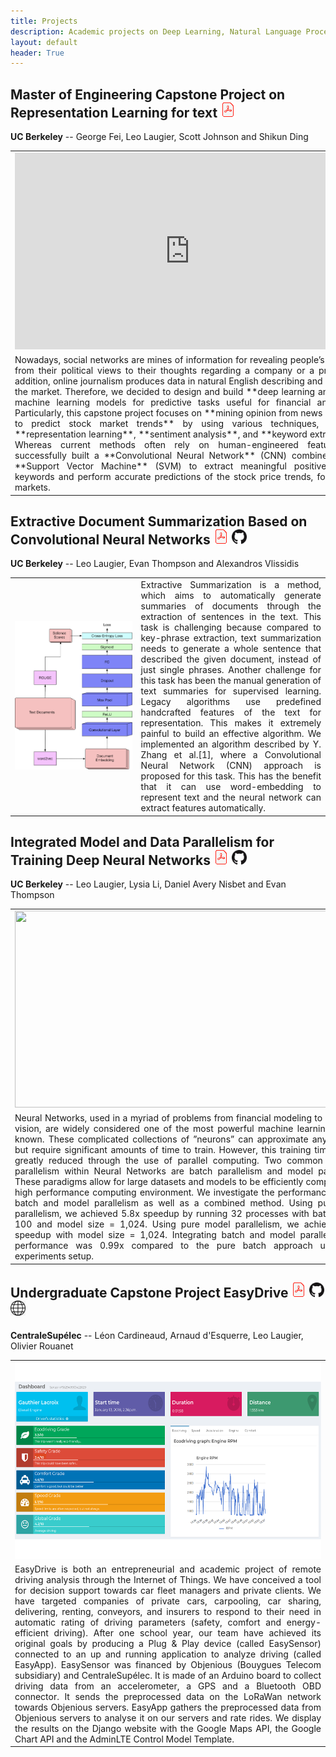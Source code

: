 ```yaml
---
title: Projects
description: Academic projects on Deep Learning, Natural Language Processing, Internet of Things, Computer Science, ... 
layout: default
header: True
---
```


## Master of Engineering Capstone Project on Representation Learning for text   <a href="doc/capstone.pdf" target="_blank"><img src="img/pdf24.png" ></a>
**UC Berkeley** -- George Fei, Leo Laugier, Scott Johnson and Shikun Ding 
<!--<a<iframe width="820" height="461" src="https://www.youtube.com/embed/CtaEdjT_vAs" frameborder="0" allow="accelerometer; autoplay; encrypted-media; gyroscope; picture-in-picture" allowfullscreen></iframe>
Nowadays, social networks are mines of information for revealing people’s opinions, from their political views to their thoughts regarding a company or a product. In addition, online journalism produces data in natural English describing and analyzing the market. Therefore, we decided to design and build **deep learning and classic machine learning models for predictive tasks useful for financial analysts**. Particularly, this capstone project focuses on **mining opinion from news headlines to predict stock market trends** by using various techniques, including **representation learning**, **sentiment analysis**, and **keyword extraction**. Whereas current methods often rely on human-engineered features, we successfully built a **Convolutional Neural Network** (CNN) combined with a **Support Vector Machine** (SVM) to extract meaningful positive/negative keywords and perform accurate predictions of the stock price trends, for specific markets.-->

<table cellspacing="0" cellpadding="0" style="table-layout: fixed; text-align: left; font-size: 100%;">
  <tbody>
    <tr>
      <td  align="center" style="width: 40%; border: none;"><iframe  width="560" height="315" src="https://www.youtube.com/embed/CtaEdjT_vAs" frameborder="0" allow="accelerometer; autoplay; encrypted-media; gyroscope; picture-in-picture" allowfullscreen></iframe></td>
    </tr>
    <tr>
      <td  align="justify" style="width: 60%;  border: none;">Nowadays, social networks are mines of information for revealing people’s opinions, from their political views to their thoughts regarding a company or a product. In addition, online journalism produces data in natural English describing and analyzing the market. Therefore, we decided to design and build **deep learning and classic machine learning models for predictive tasks useful for financial analysts**. Particularly, this capstone project focuses on **mining opinion from news headlines to predict stock market trends** by using various techniques, including **representation learning**, **sentiment analysis**, and **keyword extraction**. Whereas current methods often rely on human-engineered features, we successfully built a **Convolutional Neural Network** (CNN) combined with a **Support Vector Machine** (SVM) to extract meaningful positive/negative keywords and perform accurate predictions of the stock price trends, for specific markets.</td>
    </tr>
  </tbody>
</table>

## Extractive Document Summarization Based on Convolutional Neural Networks  <a href="doc/summarization.pdf" target="_blank"><img src="img/pdf24.png" ></a> <a href="https://github.com/alexvlis/extractive-document-summarization" target="_blank"><img src="img/github32.png" width="24"></a>
**UC Berkeley** -- Leo Laugier, Evan Thompson and Alexandros Vlissidis

<table cellspacing="0" cellpadding="0" style="table-layout: fixed; text-align: left; font-size: 100%;">
  <tbody>
    <tr>
      <td style="width: 40%; border: none;"><img src="img/summarization.png"></td>
      <td  align="justify" style="width: 60%;  border: none;">Extractive Summarization is a method, which aims to automatically generate summaries of documents through the extraction of sentences in the text. This task is challenging because compared to key-phrase extraction, text summarization needs to generate a whole sentence that described the given document, instead of just single phrases. Another challenge for this task has been the manual generation of text summaries for supervised learning. Legacy algorithms use predefined handcrafted features of the text for representation. This makes it extremely painful to build an effective algorithm. We implemented an algorithm described by Y. Zhang et al.[1], where a Convolutional Neural Network (CNN) approach is proposed for this task. This has the benefit that it can use word-embedding to represent text and the neural network can extract features automatically.</td>
    </tr>
  </tbody>
</table>

## Integrated Model and Data Parallelism for Training Deep Neural Networks <a href="doc/parallel.pdf" target="_blank"><img src="img/pdf24.png" ></a> <a href="https://github.com/emt13/Model-And-Data-Parallelism-In-Neural-Networks" target="_blank"><img src="img/github32.png" width="24"></a>
**UC Berkeley** -- Leo Laugier, Lysia Li, Daniel Avery Nisbet and Evan Thompson

<table cellspacing="0" cellpadding="0" style="table-layout: fixed; text-align: left; font-size: 100%;">
  <tbody>
    <tr>
      <td align="center"  style="width: 40%; border: none;"><img width="560" height="315" src="img/parallel.png"></td>
    </tr>
    <tr>
      <td  align="justify" style="width: 60%;  border: none;">Neural Networks, used in a myriad of problems from financial modeling to computer vision, are widely considered one of the most powerful machine learning models known. These complicated collections of ”neurons” can approximate any function but require significant amounts of time to train. However, this training time can be greatly reduced through the use of parallel computing. Two common types of parallelism within Neural Networks are batch parallelism and model parallelism. These paradigms allow for large datasets and models to be efficiently computed in a high performance computing environment. We investigate the performance of both batch and model parallelism as well as a combined method. Using pure batch parallelism, we achieved 5.8x speedup by running 32 processes with batch size = 100 and model size = 1,024. Using pure model parallelism, we achieved 1.2x speedup with model size = 1,024. Integrating batch and model parallelism, the performance was 0.99x compared to the pure batch approach under the experiments setup.</td>
    </tr>
  </tbody>
</table>


## Undergraduate Capstone Project EasyDrive <a href="doc/easydrive.pdf" target="_blank"><img src="img/pdf24.png" ></a> <a href="https://github.com/LeoLaugier/EasyDrive" target="_blank"><img src="img/github32.png" width="24"></a>  <a href="http://easydrive.centralesupelec.fr/" target="_blank"><img src="img/logo_site.jpg" width="24"></a>
**CentraleSupélec** -- Léon Cardineaud, Arnaud d'Esquerre, Leo Laugier, Olivier Rouanet

<table cellspacing="0" cellpadding="0" style="table-layout: fixed; text-align: left; font-size: 100%;">
  <tbody>
    <tr>
      <td align="center"  style="width: 40%; border: none;"><img width="560" height="315" src="img/easyapp.png"></td>
    </tr>
    <tr>
      <td  align="justify" style="width: 60%;  border: none;">EasyDrive is both an entrepreneurial and academic project of remote driving analysis through the Internet of Things. We have conceived a tool for decision support towards car fleet managers and private clients. We have targeted companies of private cars, carpooling, car sharing, delivering, renting, conveyors, and insurers to respond to their need in automatic rating of driving parameters (safety, comfort and energy-efficient driving). After one school year, our team have achieved its original goals by producing a Plug & Play device (called EasySensor) connected to an up and running application to analyze driving (called EasyApp). EasySensor was financed by Objenious (Bouygues Telecom subsidiary) and CentraleSupélec. It is made of an Arduino board to collect driving data from an accelerometer, a GPS and a Bluetooth OBD connector. It sends the preprocessed data on the LoRaWan network towards Objenious servers. EasyApp gathers the preprocessed data from Objenious servers to analyse it on our servers and rate rides. We display the results on the Django website with the Google Maps API, the Google Chart API and the AdminLTE Control Model Template.</td>
    </tr>
  </tbody>
</table>